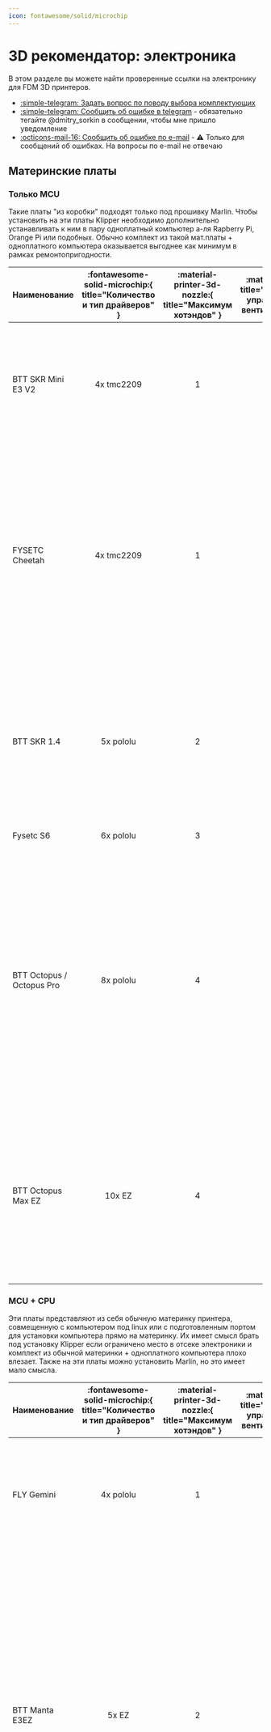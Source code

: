 ```yaml
---
icon: fontawesome/solid/microchip
---
```


# 3D рекомендатор: электроника

В этом разделе вы можете найти проверенные ссылки на электронику для FDM 3D принтеров.

- [:simple-telegram: Задать вопрос по поводу выбора комплектующих](https://t.me/K_3_D/1944033)
- [:simple-telegram: Сообщить об ошибке в telegram](https://t.me/K_3_D/1944075) - обязательно тегайте @dmitry_sorkin в сообщении, чтобы мне пришло уведомление
- [:octicons-mail-16: Сообщить об ошибке по e-mail](mailto:dbsorkin@gmail.com) - ⚠️ Только для сообщений об ошибках. На вопросы по e-mail не отвечаю

## Материнские платы

### Только MCU

Такие платы "из коробки" подходят только под прошивку Marlin. Чтобы установить на эти платы Klipper необходимо дополнительно устанавливать к ним в пару одноплатный компьютер а-ля Rapberry Pi, Orange Pi или подобных. Обычно комплект из такой мат.платы + одноплатного компьютера оказывается выгоднее как минимум в рамках ремонтопригодности.

| Наименование | :fontawesome-solid-microchip:{ title="Количество и тип драйверов" } | :material-printer-3d-nozzle:{ title="Максимум хотэндов" } | :material-fan:{ title="Максимум управляемых вентиляторов" }  | :material-link:{ title="Ссылки" } | Комментарий |
|:--- |:---:|:---:|:---:|:---:|:--- |
| BTT SKR Mini E3 V2 | 4x tmc2209 | 1 | 2 | [:material-shopping:](https://alli.pub/6t0rhd "BTT Official store") | Устанавливается в Ender-3/Ender-3Pro/Ender-3V2/Ender-3 Neo/Ender-3V2 Neo и подобные на штатные крепления. Хуже, чем Cheetah по железу, но легко и просто ставится Marlin |
| FYSETC Cheetah | 4x tmc2209 | 1 | 3 | [:material-shopping:](https://alli.pub/6t0r02 "FYSETC Official store") | Только под Klipper![^2]. Устанавливается в Ender-3/Ender-3Pro/Ender-3V2/Ender-3 Neo/Ender-3V2 Neo и подобные на штатные крепления. Выбор питания вентиляторов 5\12\24в. У 5в линии питания хватает мощности для подключения к ней одноплатников типа Raspberry/Orange Pi |
| BTT SKR 1.4 | 5x pololu | 2 | 1 | [:material-shopping:](https://alli.pub/6t5svz "BTT Official store") | Одна из лучших плат цена/качество для одноэкструдерных принтеров. Недостаток портов управляемых вентиляторов компенсируется возможностью подключить вентилятор в порт для второго экструдера |
| Fysetc S6 | 6x pololu | 3 | 3 | [:material-shopping:](https://alli.pub/6t0i0p "FYSETC Official store") | Популярная плата под принтеры с 6 моторами. |
| BTT Octopus / Octopus Pro | 8x pololu | 4 | 6 | [:material-shopping:](https://alli.pub/6t0cqc "BTT Official store") [:material-shopping:](https://alli.pub/6t0ctn "BTT Official store") | Плата для продвинутых проектов с большим количеством моторов. У 5в линии питания хватает мощности для подключения к ней одноплатников типа Raspberry/Orange Pi. Есть выбор напряжения питания вентиляторов. В Pro версии (2 ссылка) есть усилитель для PT100/PT1000 и возможность устанавливать высоковольтные драйверы до 60в |
| BTT Octopus Max EZ | 10x EZ | 4 | 6 | [:material-shopping:](https://alli.pub/6t0hd6 "BTT Official store") | Наиболее "нашпигованная" плата. Много драйверов, питание для одноплатников, возможность подключать 4-проводные вентиляторы, выбор напряжения на вентиляторы, мощный МК, 5 усилителей для PT100/PT1000 и т.д. |

### MCU + CPU

Эти платы представляют из себя обычную материнку принтера, совмещенную с компьютером под linux или с подготовленным портом для установки компьютера прямо на материнку. Их имеет смысл брать под установку Klipper если ограничено место в отсеке электроники и комплект из обычной материнки + одноплатного компьютера плохо влезает. Также на эти платы можно установить Marlin, но это имеет мало смысла.

| Наименование | :fontawesome-solid-microchip:{ title="Количество и тип драйверов" } | :material-printer-3d-nozzle:{ title="Максимум хотэндов" } | :material-fan:{ title="Максимум управляемых вентиляторов" } | :material-link:{ title="Ссылки" } | Комментарий |
|:--- |:---:|:---:|:---:|:---:|:--- |
| FLY Gemini | 4x pololu | 1 | 2 | [:material-shopping:](https://alli.pub/6t0j7h "Mellow") | Встроен Allwinner H5, 1Gb RAM, 16Gb eMMC. Выбор напряжения питания вентиляторов 5\12\24в. Питание драйверов до 48в |
| BTT Manta E3EZ | 5x EZ | 2 | 3 | [:material-shopping:](https://alli.pub/6t0hjs "BTT Official store") | Устанавливается в Ender-3/Ender-3Pro/Ender-3V2/Ender-3 Neo/Ender-3V2 Neo и подобные на штатные крепления, но может использоваться и на других принтерах. Очень немощный МК, нормально работать будет только под Klipper. Для работы требует установки Raspberry Pi CM4/BTT CB1. Очень дорогое решение, в большинстве случаев лучше обойтись комплектом из отдельной материнки и одноплатника |
| MKS SKIPR | 7x pololu | 3 | 3 | [:material-shopping:](https://alli.pub/6t0ng4 "Makerbase Official Store") | Встроен RK3328, 1Gb RAM, 3x USB-A. Съёмная eMMC (опционально). Встроенного Wi-Fi нет, но можно подключить внешний USB адаптер (опционально). Выбор питания вентиляторов 5\12\24в. Со всем необходимым будет стоить как более функциональная отдельная материнка + одноплатник, так что выбирать имеет смысл только если место в отсеке электроники очень ограничено |

## Одноплатные компьютеры

Для прошивки Klipper эти компьютеры выполняют роль хоста, то есть на них крутятся управляющая часть прошивки, веб-интерфейс и т.д. Для прошивки Marlin такой одноплатный компьютер может хостить Octoprint - веб-интерфейс для удаленного управления принтером. Тем не менее, использование Octoprint является нерациональным, так как для связки Marlin + Octoprint требуется такое же железо, как для Klipper, а возможностей в такой связке будет меньше.

!!! note "Все указанные компьютеры потянут веб-камеру, телеграм бота, работу с несколькими принтерами и т.д."

| Наименование | :octicons-cpu-24:{ title="Процессор" } | :fontawesome-solid-memory:{ title="Объём оперативной памяти" } | :material-usb:{ title="Количество USB type A портов" } | :material-power-plug:{ title="Напряжение питания" } | :material-link:{ title="Ссылки" } | Комментарий |
|:--- |:---:|:---:|:---:|:---:|:---:|:--- |
| BTT Pi | Allwinner H616 | 1Gb | 4 | 12-24v | [:material-shopping:](https://alli.pub/6t0gjm "BTT Official store") | Есть готовые сборки системы с предустановленным Klipper'ом. Подключается к БП принтера, не нужен отдельный БП или понижающий преобразователь |
| Orange Pi 3 LTS | Allwinner H6 | 2Gb | 3 | 5v | [:material-shopping:](https://alli.pub/6t0grz?erid=Kra23fhe6 "Shenzhen Xunlong Software Co") | Очень распространенный одноплатник для перевода принтеров на Klipper, множество инструкций написано именно под него. Есть eMMC 8Gb, то есть microSD карточка нужна только для установки системы, дальше плата работает без неё |
| Orange Pi Zero3 | Allwinner H618 | 1Gb | 1 | 5v | [:material-shopping:](https://alli.pub/6t0gzy?erid=Kra23XeAA "Shenzhen Xunlong Software Co") | Одно из самых выгодных предложений по цена/характеристики |
| BTT CB1 | Allwinner H616 | 1Gb | - | - | [:material-shopping:](https://alli.pub/6t0hlq "BTT Official store") | Плата, созданная для замены Raspberry Pi CM4. Используется как модуль для некоторых плат BTT. Не имеет своих портов ввода\вывода и не может быть использована отдельно без специального адаптера |

## Драйверы

Рекомендуется покупать драйверы той же фирмы, что и плата, чтобы избежать проблем совместимости. Выгоднее брать драйверы сразу с платой в комплекте, так что, если есть такая возможность, то лучше ей воспользоваться.

| Тип драйвера | BTT | MKS | FLY | FYSETC | Комментарий |
|:------------ |:---:|:---:|:---:|:------:|:----------- |
| tmc2209 pololu | [:material-shopping:](https://alli.pub/6t0oa2 "BigTreeTech Official Store") | [:material-shopping:](https://alli.pub/6t0pug "Makerbase Official Store") | [:material-shopping:](https://alli.pub/6t0q1n "Mellow Official Store") | [:material-shopping:](https://alli.pub/6t0q6p "FYSETC Official Store") | Хороший универсальный драйвер. Ток до 2А. Дробление шагов до 1/256. Интерполяция шагов до 1/256. Напряжение питания до 28в. Подключение к плате по step/dir или UART. При подключении по UART можно использовать sensorless homing |
| tmc2209 EZ | [:material-shopping:](https://alli.pub/6t0pqk "BigTreeTech Official Store") | - | - | - | То же самое, но для плат BigTreeTech с разъёмами EZ |
| tmc2240 pololu | [:material-shopping:](https://alli.pub/6t0oec "BigTreeTech Official Store") | [:material-shopping:](https://alli.pub/6t0pw0 "Makerbase Official Store") | [:material-shopping:](https://alli.pub/6t0q1u "Mellow Official Store") | [:material-shopping:](https://alli.pub/6t0q55 "FYSETC Official Store") | Ток до 2.1А. Дробление шагов до 1/256. Интерполяция шагов до 1/256. Напряжение питания до 36в. Подключение к плате по SPI. Есть sensorless homing |
| tmc5160_HV pololu | [:material-shopping:](https://alli.pub/6t0pkc "BigTreeTech Official Store") | - | [:material-shopping:](https://alli.pub/6t0pzw "Mellow Official Store") | - | Ток до 3А. Напряжение до 60в. Дробление шагов до 1/256. Интерполяция шагов до 1/256. Подключение к плате по SPI. Есть sensorless homing. Такие драйверы громче и дороже, чем 2209\2240, так что их имеет смысл брать только под питание высоким напряжением[^1] или под моторы, требующие более 2А |
| tmc5160_HV внешние | [:material-shopping:](https://alli.pub/6t0pkq "BigTreeTech Official Store") | [:material-shopping:](https://alli.pub/6t0pvf "Makerbase Official Store") | [:material-shopping:](https://alli.pub/6t0q12 "Mellow Official Store") | - | То же самое, только на отдельной внешней плате. Имеют своё питание и разъёмы, благодаря чему могут выдерживать больший ток (зависит от производителя). Имеют смысл только под Nema23 моторы |
| tmc5160_HV EZ | [:material-shopping:](https://alli.pub/6t0prj "BigTreeTech Official Store") | - | - | - | То же самое, что tmc5160 HV pololu, но для плат BigTreeTech с разъёмами EZ |

Информация по некоторым не указанным драйверам:

- tmc2208 - почти то же самое, что tmc2209, но чуть-чуть дешевле и хуже во всём. Смысла брать мало.
- tmc2225 - tmc2208 в другом корпусе.
- tmc2226 - tmc2209 в другом корпусе. Брать можно в тех же случаях, что и tmc2209.
- tmc5160 - не высоковольтная версия имеет смысл только под Nema23 моторы, которые в 3D принтерах крайне не распространены.
- Любые "серво" драйверы (BTT S42C, MKS SERVO42 и т.п.) не имеют смысла так как контролируют перемещения недостаточно точно. 99% что будут отклонения печатающей головы от траектории движения и геометрия деталей будет нарушаться.
- tmc2100, 2130, a4988, lv8729, drv8825 и т.д. устарели, смысла не имеют.

## Экраны

Если вы собираете электронику под Marlin, то лучшим экраном будет вариация 12864 т.к. через него будет доступна вся функциональность прошивки и не будет никаких ограничений, багов, тормозов и т.д. Цветные сенсорные экранчики под Marlin в большинстве случаев блокируют доступ к части функциональности прошивки (часто даже к бóльшей части функциональности), могут вызывать лаги и дефекты печати и т.д. Поэтому рекомендуется на них деньги не тратить.

Для использования прошивки Klipper экран в большинстве случаев не нужен т.к. эта прошивка управляется через веб-интерфейс, который можно открыть с компьютера или телефона. Для целей мониторинга за печатью или изменения пары настроек на лету 12864 экранчика хватает, при этом подключить и настроить его будет просто. С цветными сенсорными экранами могут быть проблемы, так как у них нет стандартного подключения + конфигурация системы под них не очевидна неопытному пользователю linux. Так что рекомендуется либо избегать таких экранов, либо искать инструкцию по их установке именно к вашей материнской плате, и покупать экран из инструкции.

| Наименование | Ссылки | Комментарий |
|:------------ |:------:|:----------- |
| Mini 12864 (SD сбоку) | [:material-shopping:](https://alli.pub/6t0uin "Вход под SD сбоку. BigTreeTech Official Store") [:material-shopping:](https://alli.pub/6t0ujf "Вход под SD сбоку. BigTreeTech Official Store") | Небольшой 12864 экран. Устанавливается в множество современных самосборов. Может быть установлен в принтеры, где предполагается установка SD спереди, при этом доступ к слоту потеряется |
| Mini 12864 (SD спереди) | [:material-shopping:](https://alli.pub/6t0uk0 "Вход под SD спереди. BigTreeTech Official Store") | Такой же экран, но с припаянным разъёмом SD. В некоторые принтеры, рассчитанные на вход SD сбоку не влезет |

## Источники питания и преобразователи

Ноунейм блоки питания покупать не стоит т.к. это чревато выходом из строя всей электроники принтера. БП от хороших производителей стоит покупать только в крупных магазинах, которые не станут торговать контрафактом.

| Наименование | Напряжение | Мощность | Ссылки | Комментарий |
|:------------ |:----------:|:--------:|:------:|:----------- |
| RS-15-5 | 5в | 15Вт | [:material-shopping:](https://www.chipdip.ru/product/rs-15-5 "ChipDip") | Для питания одноплатных компьютеров, если нет возможности запитать от платы или через преобразователь |
| LRS-350-12 | 12в | 348Вт | [:material-shopping:](https://www.chipdip.ru/product/lrs-350-12 "ChipDip") | Для ремонта старых принтеров на 12в. При сборке принтера такие лучше не использовать |
| LRS-200-24 | 24в | 211Вт | [:material-shopping:](https://www.chipdip.ru/product/lrs-200-24 "ChipDip") | Хватит на среднестатистический принтер, если стол запитан отдельно |
| LRS-350-24 | 24в | 350Вт | [:material-shopping:](https://www.chipdip.ru/product/lrs-350-24 "ChipDip") | Хватает на среднестатистический принтер (Ender-3/FBG6 и подобное) с питанием стола, или на продвинутый принтер в "жирной" комплектации без подогрева стола |
| LRS-600-24 | 24в | 600Вт | [:material-shopping:](https://www.chipdip.ru/product/lrs-600-24 "ChipDip") | Для принтеров с большими столами, питающимися от БП |
| LRS-200-48 | 48в | 211Вт | [:material-shopping:](https://www.chipdip.ru/product/lrs-200-48 "ChipDip") | Для питания моторов в продвинутых принтерах с высоковольтными драйверами |
| XL4015 | Настраивается | - | [:material-shopping:](https://alli.pub/6t0uq8 "AITEXM ROBOT Official Store") | Для подключения одноплатников к БП принтера. Также можно использовать для питания светодиодной ленты и прочих потребителей, чьё напряжение питания отличается от напряжения с БП принтера. Ток заявлен до 5А, но это китайские амперы |
| MP1584 | Настраивается | - | [:material-shopping:](https://alli.pub/6t1kd9) [:material-shopping:](https://alli.pub/6t1kgd?erid=Kra244BY3) | Для подключения вентиляторов 5-12в к принтеру с питанием 24в. Маленький и дешевый. Макс. ток заявлен до 3А, но это китайские амперы |

## Датчики автоуровня

Датчик автоуровня используется для компенсации кривизны стола, и не убирает необходимость выставления стола в горизонт ("калибровки" стола). Работает очень просто: строится карта высот, после чего нижняя часть модели **искажается** под эту кривизну. Если у вас стол достаточно ровный, то покупать датчик не имеет смысла. Если стол кривой настолько, чтобы были проблемы с печатью, то рекомендуется сначала попытаться исправить эту кривизну, чтобы модели печатались без искажений. И, только если кривизну исправить не получается, стоит заморачиваться установкой датчика.

| Наименование | Ссылки | Комментарий |
|:------------ |:------:|:----------- |
| 3D Touch | [:material-shopping:](https://alli.pub/6t0v1p "Trianglelab") [:material-shopping:](https://alli.pub/6t0v2a "Kingroon Official Store") | Клон BLTouch. Могут быть проблемы с глючным поведением, но всё исправимо настройкой прошивки |
| CR Touch | [:material-shopping:](https://alli.pub/6t0v14 "Maybemonda official store") | Датчик от современных принтеров Creality. Работает аналогично BLTouch, по размеру и креплениям совместим кроме того, что провод подсоединяется по центру датчика. Предпочтительный вариант под проекты |
| BTT Microprobe | [:material-shopping:](https://alli.pub/6t0uxf "BigTreeTech Official Store") | *Не совместим с BLTouch!* Небольшой датчик автоуровня для компактных печатающих голов |
| Славянский зажим яйцами | - | Позволяет выровнять не только стол, и но и портал. Может быть использован в борьбе с ящерами |
| SN-04 | [:material-shopping:](https://alli.pub/6t1arc "Longwei Store") | Распространенный тип индуктивных датчиков. Срабатывает только о металл, то есть для использования только со стальными листами. Можно использовать как концевик |
| P.I.N.D.A V2 | [:material-shopping:](https://alli.pub/6t1axd "Trianglelab") | Индуктивный датчик с компенсацией температурного дрейфа, который используется на принтерах Prusa и некоторых других. При выборе для замены подобного датчика на других принтерах проверяйте диаметр и длину т.к. существует множество внешне похожих, но отличающихся размерами датчиков |

## Концевики

Если меняете концевик на готовом принтере и не хотите лезть в прошивку, то придётся брать такой же, как стоял изначально. Учитывая разнообразие плат с концевиками для разных принтеров, я не могу привести ссылки на все возможные варианты. Но приведу на распространенные, которые встречаются чаще всего.

Механические концевики работают достаточно точно для целей 3д печати и дешево стоят. Оптические более долговечны и срабатывают безконтактно, то есть с ними можно создать такую конструкцию, которая даже в случае не срабатывания концевика не сломается. Индуктивные датчики как концевики в 3д принтерах не распространены.

| Изображение | Ссылки | Комментарий |
|:------------ |:------:|:----------- |
| ![механический концевик без платы](pics/mech_endstop_no_board.png){ width=100 } | [:material-shopping:](https://alli.pub/6t1dml "Kingroon Official Store") | Механический концевик без платы. Для перепайки или прямого подключения к принтеру |
| ![механический концевик от эндера](pics/mech_endstop_ender.png){ width=100 } | [:material-shopping:](https://alli.pub/6t1dkg "Kingroon Official Store") | Механический концевик. Используются на Ender-3 и некоторых других принтерах. 3-проводный разъём xh2.54 |
| ![механический концевик](pics/mech_endstop_1.png){ width=100 } | [:material-shopping:](https://alli.pub/6t1dr9 "Kingroon Official Store") | Механический концевик. 3-проводный разъём xh2.54 |
| ![механический концевик](pics/mech_endstop_2.png){ width=100 } | [:material-shopping:](https://alli.pub/6t1dur "Kingroon Official Store") | Механический концевик. 4-проводный разъём xh2.54 |
| ![оптический концевик](pics/opt_endstop_1.png){ width=100 } | [:material-shopping:](https://alli.pub/6t1eop "Kingroon Official Store") | Оптический концевик. 3-проводный разъём xh2.54 располагается с другой стороны от концевика, что удобно при скрытной укладке проводов |
| ![оптический концевик](pics/opt_endstop_2.png){ width=100 } | [:material-shopping:](https://alli.pub/6t1ewa "Kingroon Official Store") [:material-shopping:](https://alli.pub/6t3qzz "IdeaFormer Factory Store") | Оптический концевик. 3-проводный разъём xh2.54 с той же стороны, где и сам концевик |

## Вентиляторы

- Подешевле - вариант с упором на низкую цену, но всё равно относительно тихий и не вибрирующий;
- Потише - вариант с наименьшим уровнем шума при сходной производительности, без огладки на цену.

Если для какого-то типа вентиляторов не указана модель под 24в, то это значит, что я не нашёл такого качественного вентилятора. В этом случае либо можете брать что-то на свой страх и риск, либо подключить 12в вентилятор через понижающий преобразователь.

### Осевые вентиляторы

| Наименование | Подешевле | Потише | Комментарий |
|:------------ |:---------:|:------:|:----------- |
| 30х30х10 мм | [12в](https://alli.pub/6t1n5l?erid=Kra24AuUK "RRF 3D Shop") / [24в](https://alli.pub/6t1n5z "RRF 3D Shop") | [12в](https://alli.pub/6t1n6d "Mellow") | Такие часто используются для охлаждения радиатора хотэнда |
| 35х35х10 мм | [24в](https://alli.pub/6t1non?erid=Kra23gh6X "RRF 3D Shop") |  | Используются на Biqu H2 |
| 40х40х10 мм | [12в](https://alli.pub/6t1n6y "RRF 3D Shop") / [24в](https://alli.pub/6t1n7c?erid=Kra23Tvo9 "RRF 3D Shop") | [12в](https://alli.pub/6t1kyg?erid=Kra23YxiT "RRF 3D Shop") | Такие часто используются для охлаждения радиатора хотэнда. Также эти вентиляторы можно иногда найти в компьютерных магазинах |
| 50х50х10 мм | [12в](https://alli.pub/6t1nuh?erid=Kra23m4Md "RRF 3D Shop") / [24в](https://alli.pub/6t1nuo?erid=Kra23mPqZ "RRF 3D Shop") | - | Используется для охлаждения блока электроники в некоторых принтерах |
| 60х60х10 мм | [12в](https://alli.pub/6t1npf?erid=Kra23hhYK "RRF 3D Shop") / [24в](https://alli.pub/6t1npm?erid=Kra23i32F "RRF 3D Shop") | - | Используются для охлаждения блока электроники на некоторых принтерах или на некоторых блоках питания |

### Центробежные вентиляторы

| Наименование | Подешевле | Потише | Комментарий |
|:------------ |:---------:|:------:|:----------- |
| 3010 | [12в](https://alli.pub/6t1mq1 "Younuon Cooling Store") / [24в](https://alli.pub/6t1mp9 "Younuon Cooling Store") | - | Редко используются в 3д принтерах |
| 4010 | [12в](https://alli.pub/6t1lbv "Younuon Cooling Store") / [24в](https://alli.pub/6t1lap "Younuon Cooling Store") | - | Используются в основном в стоковых печатающих головах. Не особо производительны, так что при выходе такого из строя лучше будет сразу апгрейдить обдув на 2х 5015 |
| 4020 | [12в](https://alli.pub/6t1mtj "Younuon Cooling Store") / [24в](https://alli.pub/6t1mtq "Younuon Cooling Store") | - | Дуют заметно лучше, чем 4010, но не так хорошо, как 5015. Имеют смысл только если обдув из 5015 не лезет |
| 5015 | [12в](https://alli.pub/6t1l3p "Younuon Cooling Store") / [24в](https://alli.pub/6t1l2j "Younuon Cooling Store") | [12в](https://alli.pub/6t1kxa?erid=Kra23YHkb "RRF 3D Shop") | Высокое статическое давление и расход. Используется в большинстве производительных систем охлаждения |

### Компрессоры

Используются для создания удалённого обдува, то есть обдува, где тяжелый мощный компрессор расположен на корпусе принтера, и он подаёт воздух по трубке большого диаметра на печатающую голову.

Есть вариант дешевле представленных - взять компрессор от робота-пылесоса и запитать через специальную платку, покупаемую отдельно с рук. Но этот вариант сложнее в реализации для новичков, поэтому, если знаете что для него брать и у кого - берите. Не знаете - берите лучше то, что по ссылкам, меньше проблем будет.

| Наименование | Ссылки | Комментарий |
|:------------ |:------:|:----------- |
| WS7040 | [:material-shopping:](https://alli.pub/6t1of3 "Mellow") | Подключается к 24в, управляется напрямую с материнской платы принтера. Относительно дорогое, но при этом простое решение |
| Трубка 15мм | [:material-shopping:](https://alli.pub/6tdd2m "Mellow") | Длина 1.8м. Используется для подачи воздуха от копрессора к печатающей голове |

## Акселерометры

Служат для автоматической калибровки Input Shaping в прошивке Klipper. Для принтеров с кинематиками Prusa (дрыгостол) и CoreXZ нужно 2 датчика - на хотэнд и на стол, или 1 датчик переставлять туда-сюда при калибровке. Для остальных принтеров хватает 1 датчика на печатающую голову.

| Наименование | Ссылки | Комментарий |
|:------------ |:------:|:----------- |
| GY-291 (ADXL345) | [:material-shopping:](https://alli.pub/6t1o29?erid=Kra23uTUK "Wanzai Store") | Подключается по SPI, надо паять и обжимать провод + конфигурировать в системе как описано [тут](https://www.klipper3d.org/Measuring_Resonances.html). Зато очень дешево. Если будете брать, то рекомендую взять несколько т.к. они часто косячные |
| Fly-ADXL345 | [:material-shopping:](https://alli.pub/6t1o40 "Mellow") | Стоит дороже, но подключается обычным USB Type-C кабелем, за счёт чего значительно удобнее в эксплуатации, если не планируете стационарно устанавливать на принтер |
| BTT S2DW | [:material-shopping:](https://alli.pub/6t1o6c "BigTreeTech Official Store") | Акселерометр на основе LIS2DW12TR. Подключается с помощью USB Type-C кабеля. Может легко крепиться вместо сопла для наиболее точных измерений |

## Веб-камеры

При использовании принтера с Klipper может быть достаточно удобно установить веб-камеру для удалённого контроля за печатью.

| Наименование | Ссылки | Комментарий |
|:------------ |:------:|:----------- |
| Logitech C270 | [:material-shopping:](https://www.dns-shop.ru/product/5b3ed8272511ed20/veb-kamera-logitech-c270/) | Очень распространенная камера. Легко установить и настроить, даёт сносную картинку, стоит дешево |
| K1 camera | [:material-shopping:](https://alli.pub/6t1oa1 "Ender 3D Printer Online Store") | Камера для установки на Creality K1 или K1 Max. Дешевая, даёт HD разрешение. Не протестирована на других принтерах |

## Твердотельные реле

Чаще всего используются для управления 220в нагревателем стола. При подключении стола достаточно размыкать только 1 из проводов, так что 1 реле должно хватать. Но в некоторых достаточно редких случаях это может давать наводки на термисторы + это не так безопасно, как размыкать сразу оба проводника. Поэтому рекомендуется не экономить и ставить 2 реле.

| Наименование | Ссылки | Комментарий |
|:------------ |:------:|:----------- |
| SSR-10 | [:material-shopping:](https://alli.pub/6t2j17 "Longwei Store") [:material-shopping:](https://alli.pub/6t2j1s "Mellow") | Твердотельное реле на 10А. Первая ссылка - китайский китай, но дешево. Вторая - оригинальный OMRON за много денег |
| BTT Relay | [:material-shopping:](https://alli.pub/6t2jru "BigTreeTech Official Store") | Реле для управления питанием принтера. Удобно тем, что под него достаточно много инструкций и используются распространенные в 3д принтерах разъёмы. Но можно то же самое реализовать дешевле |

[^1]: чем выше напряжение питания моторов, тем на больших оборотах в секунду они могут вращаться без потери крутящего момента. В подавляющем большинстве конструкций не достигаются такие высокие обороты в секунду, чтобы не хватало обычных драйверов, так что штука очень узкоспециализированная.
[^2]: на момент написания статьи, под эту плату не было рабочей конфигурации Marlin + у платы нет загрузчика, то есть установка прошивки только через DFU.

*[pololu]: Стандартный разъём для сменных драйверов
*[EZ]: Разъём для сменных драйверов от компании BigTreeTech
*[BTT]: BigTreeTech
*[MKS]: MakerBase
*[FLY]: Суббренд Mellow
*[RAM]: Оперативная память
*[eMMC]: Встроенное хранилище
*[CFM]: Варваская характеристика производительности вентилятора (кубических футов в минуту). 1 варварский CFM = 1.7 цивилизованных м³/ч
